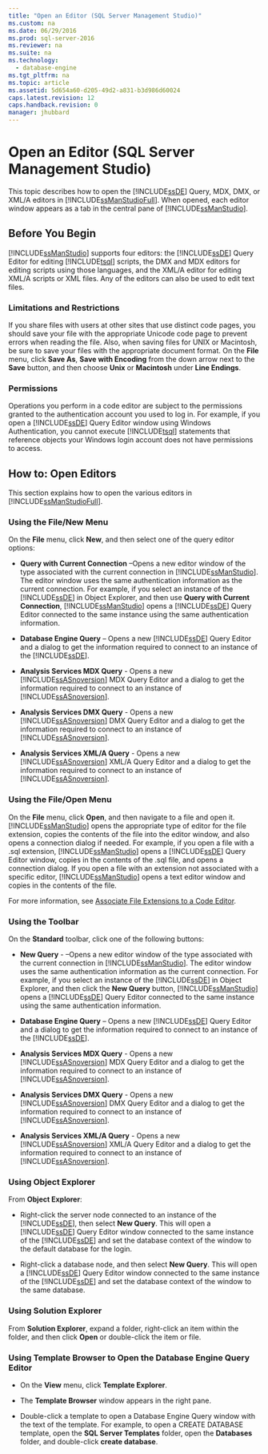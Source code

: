 ```yaml
---
title: "Open an Editor (SQL Server Management Studio)"
ms.custom: na
ms.date: 06/29/2016
ms.prod: sql-server-2016
ms.reviewer: na
ms.suite: na
ms.technology: 
  - database-engine
ms.tgt_pltfrm: na
ms.topic: article
ms.assetid: 5d654a60-d205-49d2-a831-b3d986d60024
caps.latest.revision: 12
caps.handback.revision: 0
manager: jhubbard
---
```

# Open an Editor (SQL Server Management Studio)
This topic describes how to open the [!INCLUDE[ssDE](../../Topics/TopicNameContainA/tokens/ssDE_md.md)] Query, MDX, DMX, or XML/A editors in [!INCLUDE[ssManStudioFull](../../Topics/TopicNameContainA/tokens/ssManStudioFull_md.md)]. When opened, each editor window appears as a tab in the central pane of [!INCLUDE[ssManStudio](../../Topics/TopicNameContainA/tokens/ssManStudio_md.md)].  
  
## Before You Begin  
 [!INCLUDE[ssManStudio](../../Topics/TopicNameContainA/tokens/ssManStudio_md.md)] supports four editors: the [!INCLUDE[ssDE](../../Topics/TopicNameContainA/tokens/ssDE_md.md)] Query Editor for editing [!INCLUDE[tsql](../../Topics/TopicNameContainA/tokens/tsql_md.md)] scripts, the DMX and MDX editors for editing scripts using those languages, and the XML/A editor for editing XML/A scripts or XML files. Any of the editors can also be used to edit text files.  
  
### Limitations and Restrictions  
 If you share files with users at other sites that use distinct code pages, you should save your file with the appropriate Unicode code page to prevent errors when reading the file. Also, when saving files for UNIX or Macintosh, be sure to save your files with the appropriate document format. On the **File** menu, click **Save As**, **Save with Encoding** from the down arrow next to the **Save** button, and then choose **Unix** or **Macintosh** under **Line Endings**.  
  
### Permissions  
 Operations you perform in a code editor are subject to the permissions granted to the authentication account you used to log in. For example, if you open a [!INCLUDE[ssDE](../../Topics/TopicNameContainA/tokens/ssDE_md.md)] Query Editor window using Windows Authentication, you cannot execute [!INCLUDE[tsql](../../Topics/TopicNameContainA/tokens/tsql_md.md)] statements that reference objects your Windows login account does not have permissions to access.  
  
## How to: Open Editors  
 This section explains how to open the various editors in [!INCLUDE[ssManStudioFull](../../Topics/TopicNameContainA/tokens/ssManStudioFull_md.md)].  
  
### Using the File/New Menu  
 On the **File** menu, click **New**, and then select one of the query editor options:  
  
-   **Query with Current Connection** –Opens a new editor window of the type associated with the current connection in [!INCLUDE[ssManStudio](../../Topics/TopicNameContainA/tokens/ssManStudio_md.md)]. The editor window uses the same authentication information as the current connection. For example, if you select an instance of the [!INCLUDE[ssDE](../../Topics/TopicNameContainA/tokens/ssDE_md.md)] in Object Explorer, and then use **Query with Current Connection**, [!INCLUDE[ssManStudio](../../Topics/TopicNameContainA/tokens/ssManStudio_md.md)] opens a [!INCLUDE[ssDE](../../Topics/TopicNameContainA/tokens/ssDE_md.md)] Query Editor connected to the same instance using the same authentication information.  
  
-   **Database Engine Query** – Opens a new [!INCLUDE[ssDE](../../Topics/TopicNameContainA/tokens/ssDE_md.md)] Query Editor and a dialog to get the information required to connect to an instance of the [!INCLUDE[ssDE](../../Topics/TopicNameContainA/tokens/ssDE_md.md)].  
  
-   **Analysis Services MDX Query** - Opens a new [!INCLUDE[ssASnoversion](../../Topics/TopicNameContainA/tokens/ssASnoversion_md.md)] MDX Query Editor and a dialog to get the information required to connect to an instance of [!INCLUDE[ssASnoversion](../../Topics/TopicNameContainA/tokens/ssASnoversion_md.md)].  
  
-   **Analysis Services DMX Query** - Opens a new [!INCLUDE[ssASnoversion](../../Topics/TopicNameContainA/tokens/ssASnoversion_md.md)] DMX Query Editor and a dialog to get the information required to connect to an instance of [!INCLUDE[ssASnoversion](../../Topics/TopicNameContainA/tokens/ssASnoversion_md.md)].  
  
-   **Analysis Services XML/A Query** - Opens a new [!INCLUDE[ssASnoversion](../../Topics/TopicNameContainA/tokens/ssASnoversion_md.md)] XML/A Query Editor and a dialog to get the information required to connect to an instance of [!INCLUDE[ssASnoversion](../../Topics/TopicNameContainA/tokens/ssASnoversion_md.md)].  
  
### Using the File/Open Menu  
 On the **File** menu, click **Open**, and then navigate to a file and open it. [!INCLUDE[ssManStudio](../../Topics/TopicNameContainA/tokens/ssManStudio_md.md)] opens the appropriate type of editor for the file extension, copies the contents of the file into the editor window, and also opens a connection dialog if needed. For example, if you open a file with a .sql extension, [!INCLUDE[ssManStudio](../../Topics/TopicNameContainA/tokens/ssManStudio_md.md)] opens a [!INCLUDE[ssDE](../../Topics/TopicNameContainA/tokens/ssDE_md.md)] Query Editor window, copies in the contents of the .sql file, and opens a connection dialog. If you open a file with an extension not associated with a specific editor, [!INCLUDE[ssManStudio](../../Topics/TopicNameContainA/tokens/ssManStudio_md.md)] opens a text editor window and copies in the contents of the file.  
  
 For more information, see [Associate File Extensions to a Code Editor](../../Topics/TopicNameContainA/Associate-File-Extensions-to-a-Code-Editor.md).  
  
### Using the Toolbar  
 On the **Standard** toolbar, click one of the following buttons:  
  
-   **New Query** - –Opens a new editor window of the type associated with the current connection in [!INCLUDE[ssManStudio](../../Topics/TopicNameContainA/tokens/ssManStudio_md.md)]. The editor window uses the same authentication information as the current connection. For example, if you select an instance of the [!INCLUDE[ssDE](../../Topics/TopicNameContainA/tokens/ssDE_md.md)] in Object Explorer, and then click the **New Query** button, [!INCLUDE[ssManStudio](../../Topics/TopicNameContainA/tokens/ssManStudio_md.md)] opens a [!INCLUDE[ssDE](../../Topics/TopicNameContainA/tokens/ssDE_md.md)] Query Editor connected to the same instance using the same authentication information.  
  
-   **Database Engine Query** – Opens a new [!INCLUDE[ssDE](../../Topics/TopicNameContainA/tokens/ssDE_md.md)] Query Editor and a dialog to get the information required to connect to an instance of the [!INCLUDE[ssDE](../../Topics/TopicNameContainA/tokens/ssDE_md.md)].  
  
-   **Analysis Services MDX Query** - Opens a new [!INCLUDE[ssASnoversion](../../Topics/TopicNameContainA/tokens/ssASnoversion_md.md)] MDX Query Editor and a dialog to get the information required to connect to an instance of [!INCLUDE[ssASnoversion](../../Topics/TopicNameContainA/tokens/ssASnoversion_md.md)].  
  
-   **Analysis Services DMX Query** - Opens a new [!INCLUDE[ssASnoversion](../../Topics/TopicNameContainA/tokens/ssASnoversion_md.md)] DMX Query Editor and a dialog to get the information required to connect to an instance of [!INCLUDE[ssASnoversion](../../Topics/TopicNameContainA/tokens/ssASnoversion_md.md)].  
  
-   **Analysis Services XML/A Query** - Opens a new [!INCLUDE[ssASnoversion](../../Topics/TopicNameContainA/tokens/ssASnoversion_md.md)] XML/A Query Editor and a dialog to get the information required to connect to an instance of [!INCLUDE[ssASnoversion](../../Topics/TopicNameContainA/tokens/ssASnoversion_md.md)].  
  
### Using Object Explorer  
 From **Object Explorer**:  
  
-   Right-click the server node connected to an instance of the [!INCLUDE[ssDE](../../Topics/TopicNameContainA/tokens/ssDE_md.md)], then select **New Query**. This will open a [!INCLUDE[ssDE](../../Topics/TopicNameContainA/tokens/ssDE_md.md)] Query Editor window connected to the same instance of the [!INCLUDE[ssDE](../../Topics/TopicNameContainA/tokens/ssDE_md.md)] and set the database context of the window to the default database for the login.  
  
-   Right-click a database node, and then select **New Query**. This will open a [!INCLUDE[ssDE](../../Topics/TopicNameContainA/tokens/ssDE_md.md)] Query Editor window connected to the same instance of the [!INCLUDE[ssDE](../../Topics/TopicNameContainA/tokens/ssDE_md.md)] and set the database context of the window to the same database.  
  
### Using Solution Explorer  
 From **Solution Explorer**, expand a folder, right-click an item within the folder, and then click **Open** or double-click the item or file.  
  
### Using Template Browser to Open the Database Engine Query Editor  
  
-   On the **View** menu, click **Template Explorer**.  
  
-   The **Template Browser** window appears in the right pane.  
  
-   Double-click a template to open a Database Engine Query window with the text of the template. For example, to open a CREATE DATABASE template, open the **SQL Server Templates** folder, open the **Databases** folder, and double-click **create database**.